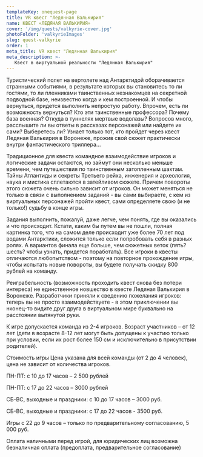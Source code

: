 ```yaml
---
templateKey: onequest-page
title: VR квест "Ледянная Валькирия"
name: КВЕСТ «ЛЕДЯНАЯ ВАЛЬКИРИЯ»
cover: '/img/quests/valkyrie-cover.jpg'
photoFolder: 'valkyrieImages'
slug: quest-valkyrie
order: 1
meta_title: VR квест "Ледянная Валькирия"
meta_description: >-
   Квест в виртуальной реальности "Ледянная Валькирия"
---
```


Туристический полет на вертолете над Антарктидой оборачивается странными событиями, в результате которых вы становитесь то ли гостями, то ли пленниками таинственных незнакомцев на секретной подводной базе, неизвестно когда и кем построенной. И чтобы вернуться, придется выполнить непростую работу. Впрочем, есть ли возможность вернуться? Кто эти таинственные профессора? Почему база военная? Откуда в туннелях мертвые водолазы? Вопросов много, расслышите ли вы ответы в рассказах персонажей или найдете их сами? Выберетесь ли? Узнает только тот, кто пройдет через квест Ледяная Валькирия в Воронеже, прожив свой сюжет практически внутри фантастического триллера...

Традиционное для квеста командное взаимодействие игроков и логические задачи остаются, но займут они несколько меньше времени, чем путешествия по таинственным затопленным шахтам. Тайны Атлантиды и секреты Третьего рейха, инженерия и археология, наука и мистика сплетаются в затейливом сюжете. Причем повороты этого сюжета очень сильно зависит от игроков. Он может меняться не только в связи с выполнением заданий - вы сами выбираете, с кем из виртуальных персонажей пройти квест, сами определяете свою (и не только!) судьбу в конце игры.

Задания выполнить, пожалуй, даже легче, чем понять, где вы оказались и что происходит. Кстати, каким бы путем вы не пошли, полная картинка того, что на самом деле происходит уже более 70 лет под водами Антарктики, сложится только если попробовать себя в разных ролях. А вариантов финала еще больше, чем сюжетных веток (пять? шесть? чтобы узнать, придется поработать). Все игроки в квесты отличаются любопытством - поэтому на повторное прохождение игры, чтобы испытать новые повороты, вы будете получать скидку 800 рублей на команду.

Реиграбельность (возможность проходить квест снова без потери интереса) не единственное новшество в квесте Ледяная Валькирия в Воронеже. Разработчики приняли к сведению пожелания игроков: теперь вы не просто взаимодействуете - в этом приключении вы нконец-то видите друг друга в виртуальном мире буквально на расстоянии вытянутой руки.

К игре допускается команда из 2-4 игроков. Возраст участников – от 12 лет (дети в возрасте 8-12 лет могут быть допущены к участию только при условии, если их рост более 150 см и исключительно в присутствии родителей).

Стоимость игры
Цена указана для всей команды (от 2 до 4 человек), цена не зависит от количества игроков.

ПН-ПТ: с 10 до 17 часов – 2 500 рублей

ПН-ПТ: с 17 до 22 часов – 3000 рублей

СБ-ВС, выходные и праздники: с 10 до 17 часов – 3000 руб.

СБ-ВС, выходные и праздники: с 17 до 22 часов - 3500 руб.

Игры с 22 до 9 часов – только по предварительному согласованию, 5 000 руб.

Оплата наличными перед игрой, для юридических лиц возможна безналичная оплата (предоплата, предварительное согласование)